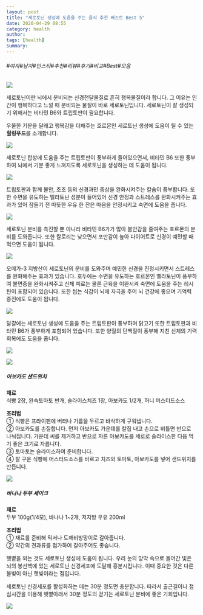 ```yaml
---
layout: post
title: "세로토닌 생성에 도움을 주는 음식 추천 베스트 Best 5"
date: 2020-04-29 08:55
category: health
author: 
tags: [health]
summary: 
---
```


###### #여자#남자#인스타#추천#리뷰#후기#비교#Best#모음


![](https://post-phinf.pstatic.net/MjAxOTA4MjFfMTA5/MDAxNTY2Mzc1NTA0OTg2.5sQbhcr7FzDkWO42r0gjRPORcyJnnWd4wwx80yWuHEgg.QjsnddiXC8A-V0KPoRr1WmJcV11CU5AfOemIZr3jQEog.JPEG/%EC%84%B8%EB%A1%9C%ED%86%A0%EB%8B%8C.jpg?type=w1200)

세로토닌이란 뇌에서 분비되는 신경전달물질로 흔히 행복물질이라 합니다. 그 이유는 인간이 행복하다고 느낄 때 분비되는 물질이 바로 세로토닌입니다. 세로토닌이 잘 생성되기 위해서는 비타민 B6와 트립토판이 필요합니다.  
  
  
우울한 기분을 달래고 행복감을 더해주는 호르몬인 세로토닌 생성에 도움이 될 수 있는  **힐링푸드**를 소개합니다.  
  

![](https://post-phinf.pstatic.net/MjAxOTA4MjFfMTM4/MDAxNTY2Mzc2OTcxOTc2.01qhCA5zQdWvUsvAK7KuA0WX8L0QMxYqETRJ0_RiCOIg.wOTbKcPPUJCUc5e8HVGqt8MPPVbwkqeKZ3BIbfJmH1wg.JPEG/image_9011195711566376933312.jpg?type=w1200)

세로토닌 합성에 도움을 주는 트립토판이 풍부하게 들어있으면서, 비타민 B6 또한 풍부하여 뇌에서 기분 좋게 느껴지도록 세로토닌을 생성하는 데 도움이 됩니다.  

![](https://post-phinf.pstatic.net/MjAxOTA4MjFfMjQ0/MDAxNTY2Mzc2OTcyNDk4.gpIF5x3uu8K7Vs3gyCA-nWM_rTu_81R3pHvwRWrsdAIg.ww7usr81XmziECi9PR_P1Mn6zd3aBpraZULfXlMozD0g.JPEG/image_9327124371566376933311.jpg?type=w1200)

트립토판과 함께 불안, 초조 등의 신경과민 증상을 완화시켜주는 칼슘이 풍부합니다. 또한 수면을 유도하는 멜라토닌 성분이 들어있어 신경 안정과 스트레스를 완화시켜주는 효과가 있어 잠들기 전 따뜻한 우유 한 잔은 마음을 안정시키고 숙면에 도움을 줍니다.  

![](https://post-phinf.pstatic.net/MjAxOTA4MjFfMzgg/MDAxNTY2Mzc2OTczMDQ3.2ZPYIkrus9z0ZpMppYFX5HOpzl4kzuWbN-THOE9B0W4g.W6HnbDZaIC4Yt4DNdPt7Dkv-l6dt7pD6jNB7JjXdSfQg.JPEG/image_5346912251566376933312.jpg?type=w1200)

세로토닌 분비를 촉진할 뿐 아니라 비타민 B6가가 많아 불안감을 줄여주는 호르몬의 분비를 도와줍니다. 또한 칼로리는 낮으면서 포만감이 높아 다이어트로 신경이 예민할 때 먹으면 도움이 됩니다.  

![](https://post-phinf.pstatic.net/MjAxOTA4MjFfMTk0/MDAxNTY2Mzc2OTczODU4.qcUwwYy9uicIcsw-CCGwVnUHxt7yT4ojW0SCOx3Zfigg.Zx33GRhZnO-WQMX4cw55xXuvPiSQCD0vZO1TLH0mg9Yg.JPEG/image_2783777691566376933311.jpg?type=w1200)

오메가-3 지방산이 세로토닌의 분비를 도와주며 예민한 신경을 진정시키면서 스트레스를 완화해주는 효과가 있습니다. 호두에는 수면을 유도하는 호르몬인 멜라토닌이 풍부하여 불면증을 완화시켜주고 신체 피로는 물론 근육을 이완시켜 숙면에 도움을 주는 레시틴이 포함되어 있습니다. 또한 씹는 식감이 뇌에 자극을 주어 뇌 건강에 좋으며 기억력 증진에도 도움이 됩니다.  

![](https://post-phinf.pstatic.net/MjAxOTA4MjFfOCAg/MDAxNTY2Mzc2OTc0NjMx.zFWcSnh6GKXftAprxgiqxv9odw8VeDvGqNDxffKiDE4g.K9UCEfGcKbNXddCfuxxftl46FOTEpbyg9i2JqLtWtLYg.JPEG/image_4715050241566376933311.jpg?type=w1200)

달걀에는 세로토닌 생성에 도움을 주는 트립토판이 풍부하며 닭고기 또한 트립토판과 비타민 B6가 풍부하게 포함되어 있습니다. 또한 양질의 단백질이 풍부해 지친 신체의 기력 회복에도 도움을 줍니다.

![](https://post-phinf.pstatic.net/MjAxOTA4MjFfMTAw/MDAxNTY2Mzc4NTYyODc0.O4dWm04ifDTMplEOhfvarosGlkUFhK7n0KE41sMLrmYg.pc-kYwjDDTukmIyWcdAFmmuUiQo_KGPyVEjogsFfAWwg.JPEG/%ED%96%89%EB%B3%B5%EC%9D%84%EC%A3%BC%EB%8A%94%EC%9D%8C%EC%8B%9D.jpg?type=w1200)

![](https://post-phinf.pstatic.net/MjAxOTA2MThfMTQ4/MDAxNTYwODIwNDgzODM3.KF0eY7tm4DaURFUJUstq-7G9OXgcLAblG7rqGYjMa3kg.wf_6vpAbUqdfqe5JPcAJ4aCy5b3ya5dLsElMSrxZWsIg.PNG/image_5899265331560820464849.png?type=w1200&type=w1200)

##### 아보카도 샌드위치

**재료**  
식빵 2장, 완숙토마토 반개, 슬라이스치즈 1장, 아보카도 1/2개, 허니 머스터드소스  
  
**조리법**  
① 식빵은 프라이팬에 버터나 기름을 두르고 바삭하게 구워냅니다.  
② 아보카도를 손질합니다. 먼저 아보카도 가운데를 칼집 내고 손으로 비틀면 반으로 나눠집니다. 가운데 씨를 제거하고 반으로 자른 아보카도를 세로로 슬라이스한 다음 먹기 좋은 크기로 자릅니다.  
③ 토마토는 슬라이스하여 준비합니다.  
④ 잘 구운 식빵에 머스터드소스를 바르고 치즈와 토마토, 아보카도를 넣어 샌드위치를 만듭니다.  

![](https://post-phinf.pstatic.net/MjAxOTA2MThfNzcg/MDAxNTYwODIwNDgzNTQ1.HKxzy9oDF1B9aMWGnV9eWw0uqzjWBzofH9nmjc7hziEg.WfRoj9Tj4o8FAKTeLdz8wtKhdlFGXBUCxmr3fQEO0JYg.PNG/image_7033843001560820464849.png?type=w1200&type=w1200)

##### 바나나 두부 셰이크

**재료**  
두부 100g(1/4모), 바나나 1~2개, 저지방 우유 200ml  
  
**조리법**  
① 재료를 준비해 믹서나 도깨비방망이로 갈아줍니다.  
② 약간의 견과류를 첨가하여 갈아주어도 좋습니다.  
  
햇볕을 쬐는 것도 세로토닌 생성에 도움이 됩니다. 우리 눈의 망막 속으로 들어간 빛은 뇌의 봉선핵에 있는 세로토닌 신경세포에 도달해 흥분시킵니다. 이때 중요한 것은 다른 불빛이 아닌 햇빛이라는 점입니다.  
  
세로토닌 신경세포를 활성화하는 데는 30분 정도면 충분합니다. 따라서 출근길이나 점심시간을 이용해 햇볕아래서 30분 정도의 걷기는 세로토닌 분비에 좋은 기회입니다.  
  

![](https://post-phinf.pstatic.net/MjAxOTA4MjNfNjIg/MDAxNTY2NTIyOTk3OTIx.5wLH_v2yfEUjpAocPjuusdBvdhRMWiZsrceTiHnwiNUg.hAooKd1HRHgAl-I4FitIJw7qRJPe9_924CbTTUEcdu8g.JPEG/image_6750540701566522964875.jpg?type=w1200)